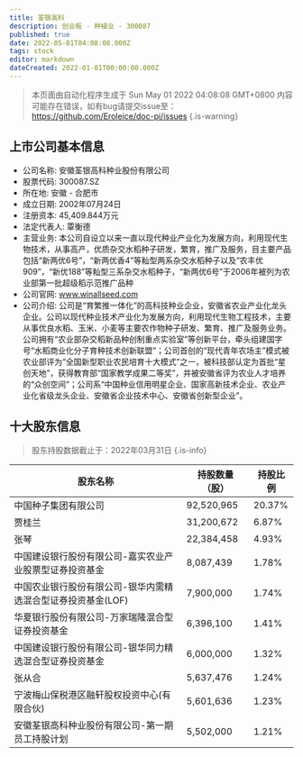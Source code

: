 ```yaml
---
title: 荃银高科
description: 创业板 - 种植业 - 300087
published: true
date: 2022-05-01T04:08:08.000Z
tags: stock
editor: markdown
dateCreated: 2022-01-01T00:00:00.000Z
---
```


> 本页面由自动化程序生成于 Sun May 01 2022 04:08:08 GMT+0800
> 内容可能存在错误，如有bug请提交issue至：https://github.com/Eroleice/doc-pi/issues
{.is-warning}

## 上市公司基本信息
- 公司名称: 安徽荃银高科种业股份有限公司
- 股票代码: 300087.SZ
- 所在地: 安徽 - 合肥市
- 成立日期: 2002年07月24日
- 注册资本: 45,409.844万元
- 法定代表人: 覃衡德
- 主营业务: 本公司自设立以来一直以现代种业产业化为发展方向，利用现代生物技术，从事高产，优质杂交水稻种子研发，繁育，推广及服务，目主要产品包括“新两优6号”，“新两优香4”等籼型两系杂交水稻种子以及“农丰优909”，“新优188”等籼型三系杂交水稻种子，“新两优6号”于2006年被列为农业部第一批超级稻示范推广品种
- 公司官网: www.winallseed.com
- 公司介绍: 公司是“育繁推一体化”的高科技种业企业，安徽省农业产业化龙头企业。公司以现代种业技术产业化为发展方向，利用现代生物工程技术，主要从事优良水稻、玉米、小麦等主要农作物种子研发、繁育、推广及服务业务。公司拥有“农业部杂交稻新品种创制重点实验室”等创新平台，牵头组建国字号“水稻商业化分子育种技术创新联盟”；公司首创的“现代青年农场主”模式被农业部评为“全国新型职业农民培育十大模式”之一，被科技部认定为首批“星创天地”，获得教育部“国家教学成果二等奖”，并被安徽省评为农业人才培养的“众创空间”；公司系“中国种业信用明星企业、国家高新技术企业、农业产业化省级龙头企业、安徽省企业技术中心、安徽省创新型企业”。


## 十大股东信息
> 股东持股数据截止于：2022年03月31日
{.is-info}

| 股东名称 | 持股数量（股） | 持股比例 |
| --- | --- | --- |
| 中国种子集团有限公司 | 92,520,965 | 20.37% |
| 贾桂兰 | 31,200,672 | 6.87% |
| 张琴 | 22,384,458 | 4.93% |
| 中国建设银行股份有限公司-嘉实农业产业股票型证券投资基金 | 8,087,439 | 1.78% |
| 中国农业银行股份有限公司-银华内需精选混合型证券投资基金(LOF) | 7,900,000 | 1.74% |
| 华夏银行股份有限公司-万家瑞隆混合型证券投资基金 | 6,396,100 | 1.41% |
| 中国建设银行股份有限公司-银华同力精选混合型证券投资基金 | 6,000,000 | 1.32% |
| 张从合 | 5,637,476 | 1.24% |
| 宁波梅山保税港区融轩股权投资中心(有限合伙) | 5,601,636 | 1.23% |
| 安徽荃银高科种业股份有限公司-第一期员工持股计划 | 5,502,000 | 1.21% |




